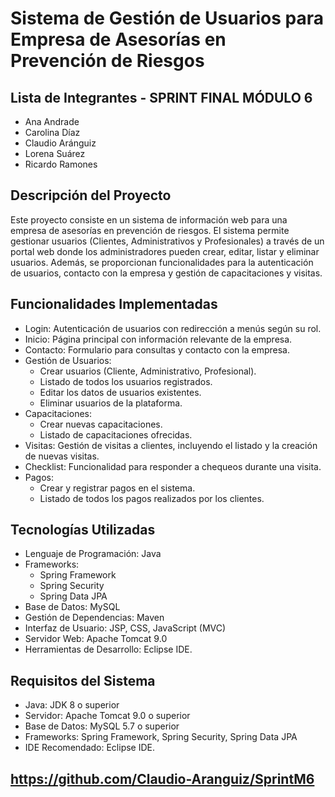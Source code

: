 
# Sistema de Gestión de Usuarios para Empresa de Asesorías en Prevención de Riesgos

## Lista de Integrantes - SPRINT FINAL MÓDULO 6

- Ana Andrade
- Carolina Díaz
- Claudio Aránguiz
- Lorena Suárez
- Ricardo Ramones

## Descripción del Proyecto

Este proyecto consiste en un sistema de información web para una empresa de asesorías en prevención de riesgos. El sistema permite gestionar usuarios (Clientes, Administrativos y Profesionales) a través de un portal web donde los administradores pueden crear, editar, listar y eliminar usuarios. Además, se proporcionan funcionalidades para la autenticación de usuarios, contacto con la empresa y gestión de capacitaciones y visitas.

## Funcionalidades Implementadas

- Login: Autenticación de usuarios con redirección a menús según su rol.
- Inicio: Página principal con información relevante de la empresa.
- Contacto: Formulario para consultas y contacto con la empresa.
- Gestión de Usuarios:
  - Crear usuarios (Cliente, Administrativo, Profesional).
  - Listado de todos los usuarios registrados.
  - Editar los datos de usuarios existentes.
  - Eliminar usuarios de la plataforma.
- Capacitaciones:
  - Crear nuevas capacitaciones.
  - Listado de capacitaciones ofrecidas.
- Visitas: Gestión de visitas a clientes, incluyendo el listado y la creación de nuevas visitas.
- Checklist: Funcionalidad para responder a chequeos durante una visita.
- Pagos:
  - Crear y registrar pagos en el sistema.
  - Listado de todos los pagos realizados por los clientes.

## Tecnologías Utilizadas

- Lenguaje de Programación: Java
- Frameworks:
  - Spring Framework
  - Spring Security
  - Spring Data JPA
- Base de Datos: MySQL
- Gestión de Dependencias: Maven
- Interfaz de Usuario: JSP, CSS, JavaScript (MVC)
- Servidor Web: Apache Tomcat 9.0
- Herramientas de Desarrollo: Eclipse IDE.

## Requisitos del Sistema

- Java: JDK 8 o superior
- Servidor: Apache Tomcat 9.0 o superior
- Base de Datos: MySQL 5.7 o superior
- Frameworks: Spring Framework, Spring Security, Spring Data JPA
- IDE Recomendado: Eclipse IDE.

## https://github.com/Claudio-Aranguiz/SprintM6